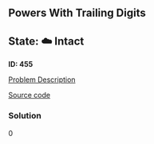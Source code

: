 ## Powers With Trailing Digits

## State: :cloud: **Intact**

**ID: 455**

[Problem Description](https://projecteuler.net/problem=455)

[Source code](main.cpp)

### Solution
0